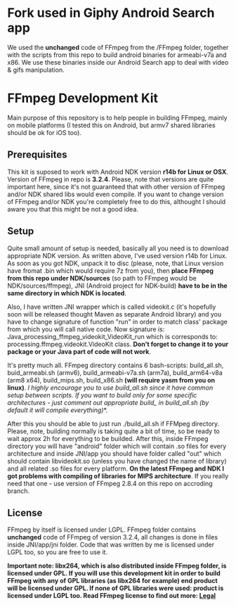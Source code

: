 # Fork used in Giphy Android Search app
We used the **unchanged** code of FFmpeg from the /FFmpeg folder, together with the scripts from this repo to build android binaries for armeabi-v7a and x86. We use these binaries inside our Android Search app to deal with video & gifs manipulation.

# FFmpeg Development Kit
Main purpose of this repository is to help people in building FFmpeg, mainly on mobile platforms
(I tested this on Android, but armv7 shared libraries should be ok for iOS too).

## Prerequisites
This kit is suposed to work with Android NDK version **r14b for Linux or OSX**. Version of FFmpeg in repo is **3.2.4**. Please, note that
versions are quite important here, since it's not guaranteed that with other version of FFmpeg and/or NDK shared libs
would even compile. If you want to change version of FFmpeg and/or NDK you're completely free to do this, althought I should aware you
that this might be not a good idea.

## Setup
Quite small amount of setup is needed, basically all you need is to download appropriate NDK version. As written above, I've used
version r14b for Linux.
As soon as you got NDK, unpack it to disc (please, note, that Linux version have fromat .bin which would require 7z from you), then
**place FFmpeg from this repo under NDK/sources** (so path to FFmpeg would be NDK/sources/ffmpeg), JNI (Android project for NDK-build)
**have to be in the same directory in which NDK is located**.

Also, I have written JNI wrapper which is called videokit.c (it's hopefully soon will be released thought Maven
as separate Android library) and you have to change signature of function "run" in order to match class' package from
which you will call native code. Now signature is: Java_processing_ffmpeg_videokit_VideoKit_run which is corresponds to:
processing.ffmpeg.videokit.VideoKit class. **Don't forget to change it to your package or your Java part of code will not work**.

It's pretty much all. FFmpeg directory contains 6 bash-scripts: build_all.sh, buid_armeabi.sh (armv6), build_armeabi-v7a.sh (arm7a),
build_arm64-v8a (arm8 x64), build_mips.sh, build_x86.sh **(will require yasm from you on linux)**.
**I highly encourage you to use build_all.sh since it have common setup
between scripts. If you want to build only for some specific architectures - just comment out appropriate build_* in build_all.sh
(by default it will compile everything)**.

After this you should be able to just run ./build_all.sh if FFMpeg directory. Please, note, building normally is taking quite a
bit of time, so be ready to wait approx 2h for everything to be builded. After this, inside FFmpeg directory you will have
"android" folder which will contain .so files for every architecture and inside JNI/app you should have folder called "out"
which should contain libvideokit.so (unless you have changed the name of library) and all related .so files for every platform.
**On the latest FFmpeg and NDK I got problems with compiling of libraries for MIPS architecture**. If you really need that one - use version of FFmpeg 2.8.4 on this repo on accroding branch.

## License
FFmpeg by itself is licensed under LGPL. FFmpeg folder contains **unchanged** code of FFmpeg of version 3.2.4, all changes
is done in files inside JNI/app/jni folder. Code that was written by me is licensed under LGPL too, so you are free to use it.

**Important note: libx264, which is also distributed inside FFmpeg folder, is licensed under GPL. If you will use this development
kit in order to build FFmpeg with any of GPL libraries (as libx264 for example) end product will be licensed under GPL.
If none of GPL libraries were used: product is licensed under LGPL too. Read FFmpeg license to find out more:
[Legal](https://ffmpeg.org/legal.html)**
